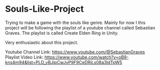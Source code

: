# Souls-Like-Project
Trying to make a game with the souls like genre. Mainly for now I this project will be following the playlist of a youtube channel called Sebastian Graves.
The playlist is called Create Elden Ring in Unity.

Very enthusiastic about this project.

Youtube Channel Link: https://www.youtube.com/@SebastianGraves
Playlist Video Link: https://www.youtube.com/watch?v=oB9-kns4m94&list=PLD_vBJjpCwJvP9F9CeDRiLs08a3ldTpW5
